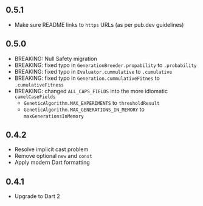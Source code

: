 ## 0.5.1

- Make sure README links to `https` URLs (as per pub.dev guidelines)

## 0.5.0

- BREAKING: Null Safety migration
- BREAKING: fixed typo in `GenerationBreeder.propability` to `.probability`
- BREAKING: fixed typo in `Evaluator.cummulative` to `.cumulative`
- BREAKING: fixed typo in `Generation.cummulativeFitnes` to `.cumulativeFitness`
- BREAKING: changed `ALL_CAPS_FIELDS` into the more idiomatic `camelCaseFields`
  - `GeneticAlgorithm.MAX_EXPERIMENTS` to `thresholdResult`
  - `GeneticAlgorithm.MAX_GENERATIONS_IN_MEMORY` to `maxGenerationsInMemory`

## 0.4.2

- Resolve implicit cast problem
- Remove optional `new` and `const`
- Apply modern Dart formatting

## 0.4.1

- Upgrade to Dart 2
